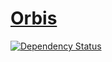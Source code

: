# [Orbis](http://www.happywp.com/themes/orbis/)

[![Dependency Status](https://www.versioneye.com/user/projects/534813aefe0d0708960002b4/badge.png)](https://www.versioneye.com/user/projects/534813aefe0d0708960002b4)
